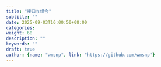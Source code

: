 ```yaml
---
title: "接口与组合"
subtitle: ""
date: 2025-09-03T16:00:50+08:00
categories:
weight: 60
description: ""
keywords: ""
draft: true
author: {name: "wmsnp", link: "https://github.com/wmsnp"}
---
```

